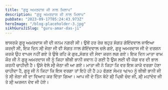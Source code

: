 ```yaml
---
title: "ਗੁਰੂ ਅਮਰਦਾਸ ਜੀ ਨਾਲ ਮਿਲਾਪ"
description: "ਗੁਰੂ ਅਮਰਦਾਸ ਜੀ ਨਾਲ ਮਿਲਾਪ"
pubDate: "2023-09-17T05:24:43.973Z"
heroImage: "/blog-placeholder-3.jpg"
sikhGuruJiSlug: "guru-amar-das-ji"
---
```


ਬਾਸਰਕੇ ਗੁਰੂ ਅਮਰਦਾਸ ਜੀ ਦੀ ਜਨਮ ਨਗਰੀ ਸੀ। ਉਥੋਂ ਹਰ ਰੋਜ਼ ਬਹੁਤ ਸੰਗਤ ਗੋਇੰਦਵਾਲ ਜਾਇਆ ਕਰਦੀ ਸੀ, ਇਕ ਦਿਨ ਸੀ੍ ਜੇਠਾ ਜੀ ਵੀ ਸੰਗਤ ਨਾਲ ਗੋਇੰਦਵਾਲ ਚਲੇ ਗਏ, ਗੁਰੂ ਅਮਰਦਾਸ ਜੀ ਦੇ ਦਰਸ਼ਨ ਕਰਕੇ ਉਹ ਵਾਪਸ ਨਹੀਂ ਗਏ ਤੇ ਉਥੇ ਰਹਿ ਕੇ ਗੁਰ_ਸੰਗਤ ਦੀ ਸੇਵਾ ਕਰਨ ਲਗ ਗਏ।
ਇਕ ਦਿਨ ਮਾਤਾ ਰਾਮ ਕੌਰ ਜੀ ਨੇ ਗੁਰੂ ਅਮਰਦਾਸ ਜੀ ਨੂੰ ਕਿਹਾ ਬੀਬੀ ਭਾਨੀ ਜਵਾਨ ਹੋ ਗਈ ਹੈ ਉਸ ਲਈ ਵੀ ਯੋਗ ਵਰ ਦੀ ਭਾਲ ਕਰਨੀ ਚਾਹੀਦੀ ਹੈ। ਉਸੇ ਵੇਲੇ ਸੀ੍ ਜੇਠਾ ਜੀ ਆ ਗਏ। ਮਾਤਾ ਜੀ ਨੇ ਕਿਹਾ ਕਿ ਵਰ ਇਸ ਕਾਕੇ ਵਰਗਾ ਹੋਣਾ ਚਾਹੀਦਾ ਹੈ, ਗੁਰੂ ਜੀ ਨੇ ਕਿਹਾ ਕਿ ਇਸ ਵਰਗਾ ਤਾਂ ਇਹੋ ਹੀ ਹੈ
੨੨ ਫੱਗਣ ਸੰਮਤ ੧੬੧੦ ਨੂੰ ਬੀਬੀ ਭਾਨੀ ਜੀ ਤੇ ਸੀ੍ ਜੇਠਾ ਜੀ ਦਾ ਵਿਆਹ ਕਰ ਦਿੱਤਾ ਗਿਆ। ਆਪ ਜੀ ਦੇ ਤਿੰਨ ਬੇਟੇ ਸ਼ੀ੍ ਪਿ੍ਥੀ ਚੰਦ ਜੀ, ਸ਼ੀ੍ ਮਹਾਂਦੇਵ ਜੀ ਤੇ ਸ਼ੀ੍ ਅਰਜਨ ਦੇਵ ਜੀ ਹੋਏ।
